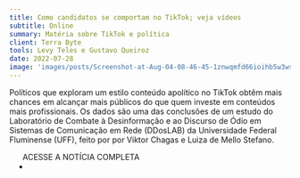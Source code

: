 ```yaml
---
title: Como candidatos se comportam no TikTok; veja vídeos
subtitle: Online
summary: Matéria sobre TikTok e política
client: Terra Byte
tools: Levy Teles e Gustavo Queiroz
date: 2022-07-28
image: 'images/posts/Screenshot-at-Aug-04-08-46-45-1znwqmfd66ioihb5w3wsaoy24pdw9ieeuuzmhx5r244k.png'
---
```


Políticos que exploram um estilo conteúdo apolítico no TikTok obtêm mais chances em alcançar mais públicos do que quem investe em conteúdos mais profissionais. Os dados são uma das conclusões de um estudo do Laboratório de Combate à Desinformação e ao Discurso de Ódio em Sistemas de Comunicação em Rede (DDosLAB) da Universidade Federal Fluminense (UFF), feito por por Viktor Chagas e Luiza de Mello Stefano.

<div class="post__share"><ul class="share__list list-reset">ACESSE A NOTÍCIA COMPLETA<li class="share__item" style="margin-left: 10px"><a class="share__link share__facebook" style="background: #fa5657" href="https://www.terra.com.br/noticias/como-candidatos-se-comportam-no-tiktok-veja-videos,059fede449e8cabbabb90ec86a4b9955lldr5lwf.html" title="Link" rel="nofollow"><i class="fa-solid fa-link"></i></a></li></ul></div>
<!-- <div class="gallery-box"><div class="gallery"><img src="/clipping/images/example-1.jpg" loading="lazy" alt="Project"><img src="/clipping/images/example-2.jpg" loading="lazy" alt="Project"></div><em>Gallery / <a href="https://www.freepik.com/" target="_blank">Freepic</a></em></div> -->